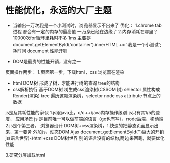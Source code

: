 # 性能优化，永远的大厂主题

- 当输出一万次<span>我是一个小测试</span>时，浏览器显示不出来了
优化：
1.chrome tab进程 都会有一定的内存的最高值
一万条已经在边缘了
2.内存消耗在哪里？
10000次for循环里耗时不多 1ms
主要是 document.getElementById('container').innerHTML += '<span>我是一个小测试</span>';耗时间
      document 性能开销 

- DOM是最贵的性能开销，没有之一

页面操作两步：
1.页面第一步，下载html，css 浏览器在渲染
- html DOM树 形成了树，才能进行树的查询 tree的结构
- css解析执行 基于DOM树 树生成css渲染树(CSSOM 树) selector 属性构成 Render(渲染) tree 
遍历这颗渲染树，selector node css attribute 节点上的数据

js是及其耗性能的家伙
1.js跟java比，c/c++/java内存操作级别
js只有其1/5的速度，
应用场景 js 是目前唯一可以做前端的语言（go也有写），node后端，移动端
2.js是个第三者，
浏览器设计 DOM树+css渲染树，1.快速的把静态页面显示出来，第一要务
外加js，动态DOM Ajax
document.getElementById('')巨大的开销
js(语言世界)-》html+css DOM树世界
别的语言没有的结构,两边来回跑，就要优化性能

3.研究分屏加载html